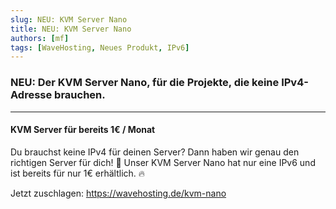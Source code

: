 ```yaml
---
slug: NEU: KVM Server Nano
title: NEU: KVM Server Nano
authors: [mf]
tags: [WaveHosting, Neues Produkt, IPv6]
---
```


### NEU: Der KVM Server Nano, für die Projekte, die keine IPv4-Adresse brauchen.

-----

#### KVM Server für bereits 1€ / Monat

Du brauchst keine IPv4 für deinen Server?
Dann haben wir genau den richtigen Server für dich! 👀
Unser KVM Server Nano hat nur eine IPv6 und ist bereits für nur 1€ erhältlich. 🔥

Jetzt zuschlagen: https://wavehosting.de/kvm-nano